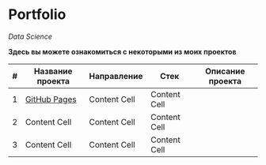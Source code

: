 # Portfolio
*Data Science*

**Здесь вы можете ознакомиться с некоторыми из моих проектов**

| #  | Название проекта | Направление | Стек | Описание проекта |
| -- | ------------- | ------------- | ------------- | ------------- |
| 1  | [GitHub Pages](https://pages.github.com/)  | Content Cell  | Content Cell  |
| 2  | Content Cell  | Content Cell  | Content Cell  |
| 3  | Content Cell  | Content Cell  | Content Cell  |
